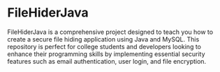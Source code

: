# FileHiderJava
FileHiderJava is a comprehensive project designed to teach you how to create a secure file hiding application using Java and MySQL. This repository is perfect for college students and developers looking to enhance their programming skills by implementing essential security features such as email authentication, user login, and file encryption.
